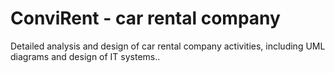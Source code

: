 # ConviRent - car rental company

Detailed analysis and design of car rental company activities, including UML diagrams and design of IT systems..
